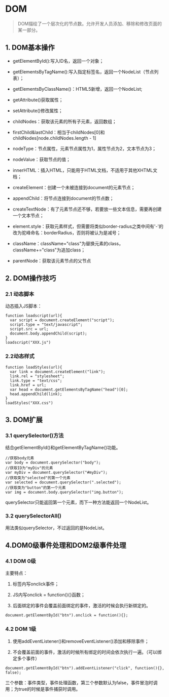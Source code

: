# DOM
> DOM描绘了一个层次化的节点数。允许开发人员添加、移除和修改页面的某一部分。

## 1. DOM基本操作
* getElementById():写入ID名，返回一个对象；

* getElementsByTagName():写入指定标签名，返回一个NodeList（节点列表）；

* getElementsByClassName()：HTML5新增，返回一个NodeList;

* getAttribute()获取属性；

* setAttribute()修改属性；

* childNodes：获取该元素的所有子元素，返回数组；

* firstChild&lastChild：相当于childNodes[0]和childNodes[node.childNodes.length - 1]

* nodeType：节点属性，元素节点属性为1，属性节点为2，文本节点为3；

* nodeValue：获取节点的值；

* innerHTML：插入HTML，只能用于HTML文档，不适用于其他XHTML文档；

* createElement：创建一个未被连接到document的元素节点；

* appendChild：将节点连接到document的节点数；

* createTextNode：有了元素节点还不够，若要放一些文本信息，需要再创建一个文本节点；

* element.style：获取元素样式，但需要将类似border-radius之类中间有'-'的改为驼峰命名：borderRadius，否则将被认为是减号；

* className：className="class"为替换元素的class，className+="class"为追加class；

* parentNode：获取该元素节点的父节点


## 2. DOM操作技巧
### 2.1 动态脚本
动态插入JS脚本：

    function loadscript(url){
      var script = document.createElement("script");
      script.type = "text/javascript";
      script.src = url;
      document.body.appendChild(script);
    }
    loadscript("XXX.js")

### 2.2动态样式

    function loadStyles(url){
      var link = document.createElement("link");
      link.rel = "stylesheet";
      link.type = "text/css";
      link.href = url;
      var head = document.getElementsByTagName("head")[0];
      head.appendChild(link);
    }
    loadStyles("XXX.css")

## 3. DOM扩展
### 3.1 querySelector()方法
结合getElementById()和getElementByTagName()功能。

    //获取body元素
    var body = document.querySelector("body");
    //获取ID为"myDiv"的元素
    var myDiv = document.querySelector("#myDiv");
    //获取类为"selected"的第一个元素
    var selected = document.querySelector(".selected");
    //获取类为"button"的第一个元素
    var img = document.body.querySelector("img.button");

querySelector只能返回第一个元素，而下一种方法能返回一个NodeList。

### 3.2 querySelectorAll()
用法类似querySelector，不过返回的是NodeList。


## 4.DOM0级事件处理和DOM2级事件处理
### 4.1 DOM 0级

主要特点：

1. 标签内写onclick事件；

2. JS内写onclick = function(){}函数；

3. 后面绑定的事件会覆盖前面绑定的事件，激活的时候会执行新绑定的。

```
document.getElementById("btn").onclick = function(){};
```

### 4.2 DOM 1级

1. 使用addEventListener()和removeEventListener()添加和移除事件；

2. 不会覆盖前面的事件，激活的时候所有绑定的时间会依次执行一遍。（可以绑定多个事件）

```
document.getElementById("btn").addEventListener("click", function(){}, false);
```

三个参数：事件类型，事件处理函数，第三个参数默认为false，事件冒泡时调用；为true的时候是事件捕获时调用。

